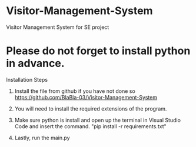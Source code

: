 # Visitor-Management-System
Visitor Management System for SE project

# Please do not forget to install python in advance.
Installation Steps
1. Install the file from github if you have not done so
   https://github.com/BlaBla-03/Visitor-Management-System

2. You will need to install the required extensions of the program.
3. Make sure python is install and open up the terminal in Visual Studio Code and insert the command.
   "pip install -r requirements.txt"
4. Lastly, run the main.py
